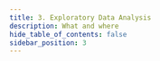 ```yaml
---
title: 3. Exploratory Data Analysis
description: What and where
hide_table_of_contents: false
sidebar_position: 3
---
```




